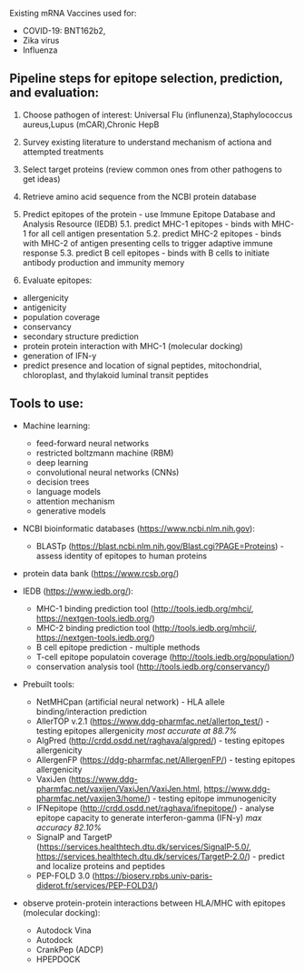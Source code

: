 Existing mRNA Vaccines used for:
- COVID-19: BNT162b2, 
- Zika virus
- Influenza

## Pipeline steps for epitope selection, prediction, and evaluation:

1. Choose pathogen of interest:
Universal Flu (influnenza),Staphylococcus aureus,Lupus (mCAR),Chronic HepB

2. Survey existing literature to understand mechanism of actiona and attempted treatments

3. Select target proteins (review common ones from other pathogens to get ideas)

4. Retrieve amino acid sequence from the NCBI protein database

5. Predict epitopes of the protein - use Immune Epitope Database and Analysis Resource (IEDB)
    5.1. predict MHC-1 epitopes - binds with MHC-1 for all cell antigen presentation
    5.2. predict MHC-2 epitopes - binds with MHC-2 of antigen presenting cells to trigger adaptive immune response
    5.3. predict B cell epitopes - binds with B cells to initiate antibody production and immunity memory

6. Evaluate epitopes:
- allergenicity
- antigenicity
- population coverage
- conservancy
- secondary structure prediction
- protein protein interaction with MHC-1 (molecular docking)
- generation of IFN-y
- predict presence and location of signal peptides, mitochondrial, chloroplast, and thylakoid luminal transit peptides

## Tools to use:

- Machine learning:
    - feed-forward neural networks
    - restricted boltzmann machine (RBM)
    - deep learning
    - convolutional neural networks (CNNs)
    - decision trees
    - language models
    - attention mechanism
    - generative models

- NCBI bioinformatic databases (https://www.ncbi.nlm.nih.gov):
    - BLASTp (https://blast.ncbi.nlm.nih.gov/Blast.cgi?PAGE=Proteins) - assess identity of epitopes to human proteins
- protein data bank (https://www.rcsb.org/)
- IEDB (https://www.iedb.org/):
    - MHC-1 binding prediction tool (http://tools.iedb.org/mhci/, https://nextgen-tools.iedb.org/)
    - MHC-2 binding prediction tool (http://tools.iedb.org/mhcii/, https://nextgen-tools.iedb.org/)
    - B cell epitope prediction - multiple methods
    - T-cell epitope populatoin coverage (http://tools.iedb.org/population/)
    - conservation analysis tool (http://tools.iedb.org/conservancy/)

- Prebuilt tools:
    - NetMHCpan (artificial neural network) - HLA allele binding/interaction prediction
    - AllerTOP v.2.1 (https://www.ddg-pharmfac.net/allertop_test/) - testing epitopes allergenicity *most accurate at 88.7%*
    - AlgPred (http://crdd.osdd.net/raghava/algpred/) - testing epitopes allergenicity
    - AllergenFP (https://ddg-pharmfac.net/AllergenFP/) - testing epitopes allergenicity
    - VaxiJen (https://www.ddg-pharmfac.net/vaxijen/VaxiJen/VaxiJen.html, https://www.ddg-pharmfac.net/vaxijen3/home/) - testing epitope immunogenicity
    - IFNepitope (http://crdd.osdd.net/raghava/ifnepitope/) - analyse epitope capacity to generate interferon-gamma (IFN-y) *max accuracy 82.10%*
    - SignalP and TargetP (https://services.healthtech.dtu.dk/services/SignalP-5.0/, https://services.healthtech.dtu.dk/services/TargetP-2.0/) - predict and localize proteins and peptides
    - PEP-FOLD 3.0 (https://bioserv.rpbs.univ-paris-diderot.fr/services/PEP-FOLD3/)

- observe protein-protein interactions between HLA/MHC with epitopes (molecular docking):
    - Autodock Vina
    - Autodock
    - CrankPep (ADCP)
    - HPEPDOCK